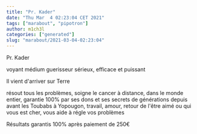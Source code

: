 ```yaml
---
title: "Pr. Kader"
date: "Thu Mar  4 02:23:04 CET 2021"
tags: ["marabout", "pipotron"]
author: m1ch3l
categories: ["generated"]
slug: "marabout/2021-03-04-02:23:04"
---
```


Pr. Kader

voyant médium guerisseur sérieux, efficace et puissant

Il vient d'arriver sur Terre

résout tous les problèmes, soigne le cancer à distance, dans le monde entier, garantie 100% par ses dons et ses secrets de générations depuis avant les Toubabs à Yopougon, travail, amour, retour de l'être aimé ou qui vous est cher, vous aide à régle vos problèmes

Résultats garantis 100% après paiement de 250€
